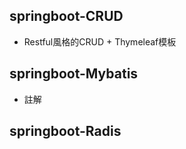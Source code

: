 ## springboot-CRUD
* Restful風格的CRUD + Thymeleaf模板
## springboot-Mybatis
* 註解
## springboot-Radis



